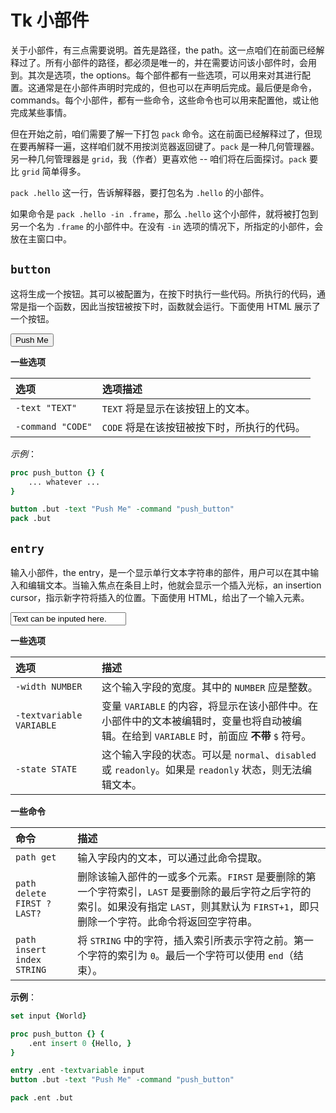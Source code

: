 # Tk 小部件

关于小部件，有三点需要说明。首先是路径，the path。这一点咱们在前面已经解释过了。所有小部件的路径，都必须是唯一的，并在需要访问该小部件时，会用到。其次是选项，the options。每个部件都有一些选项，可以用来对其进行配置。这通常是在小部件声明时完成的，但也可以在声明后完成。最后便是命令，commands。每个小部件，都有一些命令，这些命令也可以用来配置他，或让他完成某些事情。

但在开始之前，咱们需要了解一下打包 `pack` 命令。这在前面已经解释过了，但现在要再解释一遍，这样咱们就不用按浏览器返回键了。`pack` 是一种几何管理器。另一种几何管理器是 `grid`，我（作者）更喜欢他 -- 咱们将在后面探讨。`pack` 要比 `grid` 简单得多。


`pack .hello` 这一行，告诉解释器，要打包名为 `.hello` 的小部件。


如果命令是 `pack .hello -in .frame`，那么 `.hello` 这个小部件，就将被打包到另一个名为 `.frame` 的小部件中。在没有 `-in` 选项的情况下，所指定的小部件，会放在主窗口中。


## `button`

这将生成一个按钮。其可以被配置为，在按下时执行一些代码。所执行的代码，通常是指一个函数，因此当按钮被按下时，函数就会运行。下面使用 HTML 展示了一个按钮。


<button>Push Me</button>


**一些选项**

| 选项 | 选项描述 |
| :-- | :-- |
| `-text "TEXT"` | `TEXT` 将是显示在该按钮上的文本。 |
| `-command "CODE"` | `CODE` 将是在该按钮被按下时，所执行的代码。 |


*示例*：


```tcl
proc push_button {} {
	... whatever ...
}

button .but -text "Push Me" -command "push_button"
pack .but
```

## `entry`

输入小部件，the entry，是一个显示单行文本字符串的部件，用户可以在其中输入和编辑文本。当输入焦点在条目上时，他就会显示一个插入光标，an insertion cursor，指示新字符将插入的位置。下面使用 HTML，给出了一个输入元素。


<input type="text" value="Text can be inputed here." />


**一些选项**

| 选项 | 描述 |
| :-- | :-- |
| `-width NUMBER` | 这个输入字段的宽度。其中的 `NUMBER` 应是整数。 |
| `-textvariable VARIABLE` | 变量 `VARIABLE` 的内容，将显示在该小部件中。在小部件中的文本被编辑时，变量也将自动被编辑。在给到 `VARIABLE` 时，前面应 **不带** `$` 符号。 |
| `-state STATE` | 这个输入字段的状态。可以是 `normal`、`disabled` 或 `readonly`。如果是 `readonly` 状态，则无法编辑文本。 |


**一些命令**

| 命令 | 描述 |
| :-- | :-- |
| `path get` | 输入字段内的文本，可以通过此命令提取。 | `set name [.ent get]` |
| `path delete FIRST ?LAST?` | 删除该输入部件的一或多个元素。`FIRST` 是要删除的第一个字符索引，`LAST` 是要删除的最后字符之后字符的索引。如果没有指定 `LAST`，则其默认为 `FIRST+1`，即只删除一个字符。此命令将返回空字符串。 | `.ent delete 0 end` |
| `path insert index STRING` | 将 `STRING` 中的字符，插入索引所表示字符之前。第一个字符的索引为 `0`。最后一个字符可以使用 `end`（结束）。 | `.ent insert end {Hello}` |

**示例**：


```tcl
set input {World}

proc push_button {} {
	.ent insert 0 {Hello, }
}

entry .ent -textvariable input
button .but -text "Push Me" -command "push_button"

pack .ent .but
```



